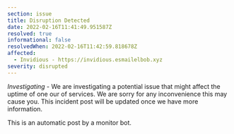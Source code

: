 ```yaml
---
section: issue
title: Disruption Detected
date: 2022-02-16T11:41:49.951587Z
resolved: true
informational: false
resolvedWhen: 2022-02-16T11:42:59.818678Z
affected:
  - Invidious - https://invidious.esmailelbob.xyz
severity: disrupted
---
```

*Investigating* - We are investigating a potential issue that might affect the uptime of one our of services. We are sorry for any inconvenience this may cause you. This incident post will be updated once we have more information.

This is an automatic post by a monitor bot.
        